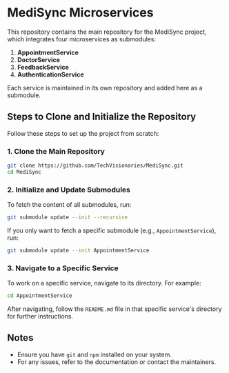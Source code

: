 # MediSync Microservices

This repository contains the main repository for the MediSync project, which integrates four microservices as submodules:

1. **AppointmentService**
2. **DoctorService**
3. **FeedbackService**
4. **AuthenticationService**

Each service is maintained in its own repository and added here as a submodule.

## Steps to Clone and Initialize the Repository

Follow these steps to set up the project from scratch:

### 1. Clone the Main Repository
```bash
git clone https://github.com/TechVisionaries/MediSync.git
cd MediSync
```

### 2. Initialize and Update Submodules
To fetch the content of all submodules, run:
```bash
git submodule update --init --recursive
```

If you only want to fetch a specific submodule (e.g., `AppointmentService`), run:
```bash
git submodule update --init AppointmentService
```

### 3. Navigate to a Specific Service
To work on a specific service, navigate to its directory. For example:
```bash
cd AppointmentService
```

After navigating, follow the `README.md` file in that specific service's directory for further instructions.

## Notes
- Ensure you have `git` and `npm` installed on your system.
- For any issues, refer to the documentation or contact the maintainers.